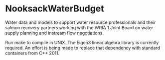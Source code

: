 # NooksackWaterBudget
Water data and models to support water resource professionals and their salmon recovery partners working with the WRIA 1 Joint Board on water supply planning and instream flow negotiations.

Run make to compile in UNIX. The Eigen3 linear algebra library is currently required. An effort is being made to replace that dependency with standard containers from C++ 2011.
